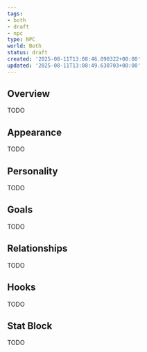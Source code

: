 ```yaml
---
tags:
- both
- draft
- npc
type: NPC
world: Both
status: draft
created: '2025-08-11T13:08:46.090322+00:00'
updated: '2025-08-11T13:08:49.630703+00:00'
---
```



## Overview

TODO
## Appearance

TODO
## Personality

TODO
## Goals

TODO
## Relationships

TODO
## Hooks

TODO
## Stat Block

TODO

